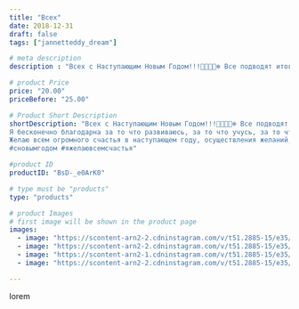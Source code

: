 ```yaml
---
title: "Всех"
date: 2018-12-31
draft: false
tags: ["jannetteddy_dream"]

# meta description
description : "Всех с Наступающим Новым Годом!!!🎄🎅🏻✨❄️ Все подводят итоги уходящего года!!! А я хочу поблагодарить уходящий год за все что он мне подарил!!!🙏 я благодарю Госпо"

# product Price
price: "20.00"
priceBefore: "25.00"

# Product Short Description
shortDescription: "Всех с Наступающим Новым Годом!!!🎄🎅🏻✨❄️ Все подводят итоги уходящего года!!! А я хочу поблагодарить уходящий год за все что он мне подарил!!!🙏 я благодарю Господа за то что у меня есть, за мою чудесную семью👨‍👩‍👦‍👦 за то что мы наконец то переехали в новый дом 🏡, за то что мои родные и близкие рядом, они живы и здоровы!❤️ Благодарна за мое творчество, этот год стал стартом для развития моего творчества в новом направлении!!! Я постигаю мир тедди мишек и это для меня огромное счастье!✨
Я бесконечно благодарна за то что развиваюсь, за то что учусь, за то что люблю и верю!!! 💗
Желаю всем огромного счастья в наступающем году, осуществления желаний, достижения целей!!! Гармонии и любви ко всему что окружает!!!🎁❤️
#сновымгодом #яжелаювсемсчастья"

#product ID
productID: "BsD-_e0ArK0"

# type must be "products"
type: "products"

# product Images
# first image will be shown in the product page
images:
  - image: "https://scontent-arn2-2.cdninstagram.com/v/t51.2885-15/e35/45951825_1994576187286956_5612945944959078921_n.jpg?_nc_ht=scontent-arn2-2.cdninstagram.com&_nc_cat=100&_nc_ohc=0xnOPhUFFRYAX8rtGG5&se=7&tp=1&oh=17bda9a4ac4256dd98fdaf93b23ee72f&oe=605C7BB9&ig_cache_key=MTk0NjY3MzU3NTE5MzIxNDE4NA%3D%3D.2"
  - image: "https://scontent-arn2-2.cdninstagram.com/v/t51.2885-15/e35/47693131_2022946151132768_4865834618123640287_n.jpg?_nc_ht=scontent-arn2-2.cdninstagram.com&_nc_cat=108&_nc_ohc=iVQj6WFyKuYAX8cXrV8&se=7&tp=1&oh=ba23da694c099296af5c94e6e5ea0722&oe=605AC7A8&ig_cache_key=MTk0NjY3MzU3NjUxMDEyMzk1NA%3D%3D.2"
  - image: "https://scontent-arn2-1.cdninstagram.com/v/t51.2885-15/e35/47581995_362201181250875_4015778657802710721_n.jpg?_nc_ht=scontent-arn2-1.cdninstagram.com&_nc_cat=103&_nc_ohc=nzyMLXRRNEkAX8vaPDK&se=7&tp=1&oh=2e58f5ee78c98267f7c24dd34b0cc553&oe=605B9929&ig_cache_key=MTk0NjY3MzU3OTY4OTQzNTU3Mw%3D%3D.2"
  - image: "https://scontent-arn2-2.cdninstagram.com/v/t51.2885-15/e35/47689739_133087104362168_6470828238350520973_n.jpg?_nc_ht=scontent-arn2-2.cdninstagram.com&_nc_cat=108&_nc_ohc=CQZI4RJUDgQAX8x5TuQ&se=7&tp=1&oh=b3b189f85b3c59e9b0e50cb79030ac42&oe=605D2BFC&ig_cache_key=MTk0NjY3MzU4MjQ1NzYzNjA2NQ%3D%3D.2"

---
```

lorem
